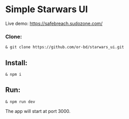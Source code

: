 # Simple Starwars UI

Live demo: https://safebreach.sudozone.com/

### Clone:

```
& git clone https://github.com/or-bd/starwars_ui.git
```

## Install:

```
& npm i 
```

## Run:

```
& npm run dev
```

The app will start at port 3000.

